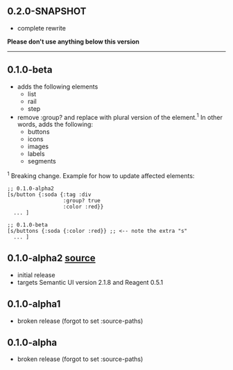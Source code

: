 ## 0.2.0-SNAPSHOT

* complete rewrite

**Please don't use anything below this version**

---

## 0.1.0-beta

* adds the following elements
  * list
  * rail
  * step
* remove :group? and replace with plural version of the element.<sup>1</sup> In other words, adds the following:
  * buttons
  * icons
  * images
  * labels
  * segments

<sup>1</sup> Breaking change. Example for how to update affected elements:

```
;; 0.1.0-alpha2
[s/button {:soda {:tag :div
                  :group? true
                  :color :red}}
  ... ]

;; 0.1.0-beta
[s/buttons {:soda {:color :red}} ;; <-- note the extra "s"
  ... ]
```


## 0.1.0-alpha2 [source](https://github.com/gadfly361/soda-ash/tree/4f266c3d3a9dbca240238a3c6f3d2f62cf80586a)

* initial release
* targets Semantic UI version 2.1.8 and Reagent 0.5.1

## 0.1.0-alpha1

* broken release (forgot to set :source-paths)

## 0.1.0-alpha

* broken release (forgot to set :source-paths)
